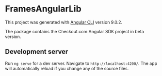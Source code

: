 # FramesAngularLib

This project was generated with [Angular CLI](https://github.com/angular/angular-cli) version 9.0.2.

The package contains the Checkout.com Angular SDK project in beta version. 


## Development server

Run `ng serve` for a dev server. Navigate to `http://localhost:4200/`. The app will automatically reload if you change any of the source files.

